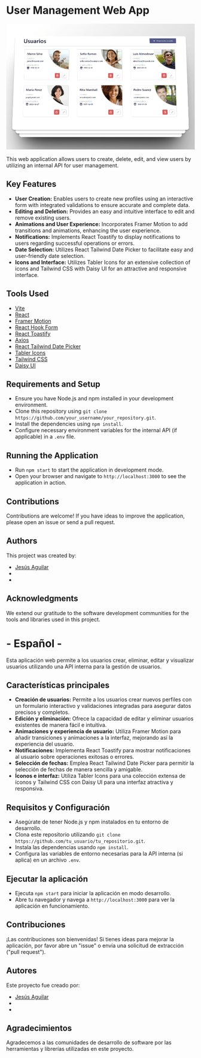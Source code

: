 # User Management Web App

![Image](./mainImg.png)


This web application allows users to create, delete, edit, and view users by utilizing an internal API for user management.

## Key Features

- **User Creation:** Enables users to create new profiles using an interactive form with integrated validations to ensure accurate and complete data.
- **Editing and Deletion:** Provides an easy and intuitive interface to edit and remove existing users.
- **Animations and User Experience:** Incorporates Framer Motion to add transitions and animations, enhancing the user experience.
- **Notifications:** Implements React Toastify to display notifications to users regarding successful operations or errors.
- **Date Selection:** Utilizes React Tailwind Date Picker to facilitate easy and user-friendly date selection.
- **Icons and Interface:** Utilizes Tabler Icons for an extensive collection of icons and Tailwind CSS with Daisy UI for an attractive and responsive interface.

## Tools Used

- [Vite](https://vitejs.dev/)
- [React](https://reactjs.org/)
- [Framer Motion](https://www.framer.com/motion/)
- [React Hook Form](https://react-hook-form.com/)
- [React Toastify](https://fkhadra.github.io/react-toastify/introduction)
- [Axios](https://axios-http.com/)
- [React Tailwind Date Picker](https://www.npmjs.com/package/react-tailwind-datepicker)
- [Tabler Icons](https://tablericons.com/)
- [Tailwind CSS](https://tailwindcss.com/)
- [Daisy UI](https://daisyui.com/)

## Requirements and Setup

- Ensure you have Node.js and npm installed in your development environment.
- Clone this repository using `git clone https://github.com/your_username/your_repository.git`.
- Install the dependencies using `npm install`.
- Configure necessary environment variables for the internal API (if applicable) in a `.env` file.

## Running the Application

- Run `npm start` to start the application in development mode.
- Open your browser and navigate to `http://localhost:3000` to see the application in action.

## Contributions

Contributions are welcome! If you have ideas to improve the application, please open an issue or send a pull request.

## Authors

This project was created by:
- [Jesús Aguilar](https://github.com/JesusAguilarAliaga)
- 
- 

## Acknowledgments

We extend our gratitude to the software development communities for the tools and libraries used in this project.



# - Español -

Esta aplicación web permite a los usuarios crear, eliminar, editar y visualizar usuarios utilizando una API interna para la gestión de usuarios.

## Características principales

- **Creación de usuarios:** Permite a los usuarios crear nuevos perfiles con un formulario interactivo y validaciones integradas para asegurar datos precisos y completos.
- **Edición y eliminación:** Ofrece la capacidad de editar y eliminar usuarios existentes de manera fácil e intuitiva.
- **Animaciones y experiencia de usuario:** Utiliza Framer Motion para añadir transiciones y animaciones a la interfaz, mejorando así la experiencia del usuario.
- **Notificaciones:** Implementa React Toastify para mostrar notificaciones al usuario sobre operaciones exitosas o errores.
- **Selección de fechas:** Emplea React Tailwind Date Picker para permitir la selección de fechas de manera sencilla y amigable.
- **Íconos e interfaz:** Utiliza Tabler Icons para una colección extensa de íconos y Tailwind CSS con Daisy UI para una interfaz atractiva y responsiva.


## Requisitos y Configuración

- Asegúrate de tener Node.js y npm instalados en tu entorno de desarrollo.
- Clona este repositorio utilizando `git clone https://github.com/tu_usuario/tu_repositorio.git`.
- Instala las dependencias usando `npm install`.
- Configura las variables de entorno necesarias para la API interna (si aplica) en un archivo `.env`.

## Ejecutar la aplicación

- Ejecuta `npm start` para iniciar la aplicación en modo desarrollo.
- Abre tu navegador y navega a `http://localhost:3000` para ver la aplicación en funcionamiento.

## Contribuciones

¡Las contribuciones son bienvenidas! Si tienes ideas para mejorar la aplicación, por favor abre un "issue" o envía una solicitud de extracción ("pull request").

## Autores

Este proyecto fue creado por:
- [Jesús Aguilar](https://github.com/JesusAguilarAliaga)
-
-

## Agradecimientos

Agradecemos a las comunidades de desarrollo de software por las herramientas y librerías utilizadas en este proyecto.
